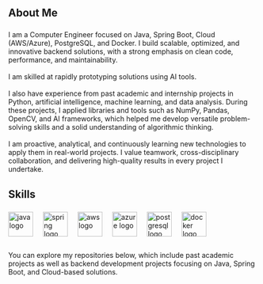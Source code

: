 <h2 align="left">About Me</h2>

###

<p align="left">I am a Computer Engineer focused on Java, Spring Boot, Cloud (AWS/Azure), PostgreSQL, and Docker. I build scalable, optimized, and innovative backend solutions, with a strong emphasis on clean code, performance, and maintainability.<br><br>I am skilled at rapidly prototyping solutions using AI tools.<br><br>I also have experience from past academic and internship projects in Python, artificial intelligence, machine learning, and data analysis. During these projects, I applied libraries and tools such as NumPy, Pandas, OpenCV, and AI frameworks, which helped me develop versatile problem-solving skills and a solid understanding of algorithmic thinking.<br><br>I am proactive, analytical, and continuously learning new technologies to apply them in real-world projects. I value teamwork, cross-disciplinary collaboration, and delivering high-quality results in every project I undertake.</p>

###

<h2 align="left">Skills</h2>

###

<div align="left" style="display: flex; align-items: center; gap: 20px;">
  <img src="https://cdn.jsdelivr.net/gh/devicons/devicon/icons/java/java-original.svg" height="50" alt="java logo" />
  <img src="https://cdn.jsdelivr.net/gh/devicons/devicon/icons/spring/spring-original.svg" height="50" alt="spring logo" />
  <img src="https://cdn.jsdelivr.net/gh/devicons/devicon/icons/amazonwebservices/amazonwebservices-plain-wordmark.svg" height="50" alt="aws logo" />
  <img src="https://cdn.jsdelivr.net/gh/devicons/devicon/icons/azure/azure-original.svg" height="50" alt="azure logo" />
  <img src="https://cdn.jsdelivr.net/gh/devicons/devicon/icons/postgresql/postgresql-original.svg" height="50" alt="postgresql logo" />
  <img src="https://cdn.jsdelivr.net/gh/devicons/devicon/icons/docker/docker-plain.svg" height="50" alt="docker logo" />
</div>

###

<h2 align="left"></h2>

###

<p align="left">You can explore my repositories below, which include past academic projects as well as backend development projects focusing on Java, Spring Boot, and Cloud-based solutions.</p>

###
